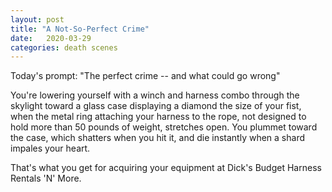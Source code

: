 ```yaml
---
layout: post
title: "A Not-So-Perfect Crime"
date:   2020-03-29
categories: death scenes
---
```

Today's prompt: "The perfect crime -- and what could go wrong"

You're lowering yourself with a winch and harness combo through the skylight toward a glass case displaying a diamond the size of your fist, when the metal ring attaching your harness to the rope, not designed to hold more than 50 pounds of weight, stretches open. You plummet toward the case, which shatters when you hit it, and die instantly when a shard impales your heart.

That's what you get for acquiring your equipment at Dick's Budget Harness Rentals 'N' More.
